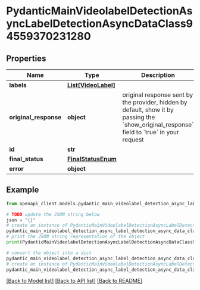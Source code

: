 # PydanticMainVideolabelDetectionAsyncLabelDetectionAsyncDataClass94559370231280


## Properties

Name | Type | Description | Notes
------------ | ------------- | ------------- | -------------
**labels** | [**List[VideoLabel]**](VideoLabel.md) |  | [optional] 
**original_response** | **object** | original response sent by the provider, hidden by default, show it by passing the &#x60;show_original_response&#x60; field to &#x60;true&#x60; in your request | [optional] 
**id** | **str** |  | 
**final_status** | [**FinalStatusEnum**](FinalStatusEnum.md) |  | 
**error** | **object** |  | [optional] 

## Example

```python
from openapi_client.models.pydantic_main_videolabel_detection_async_label_detection_async_data_class94559370231280 import PydanticMainVideolabelDetectionAsyncLabelDetectionAsyncDataClass94559370231280

# TODO update the JSON string below
json = "{}"
# create an instance of PydanticMainVideolabelDetectionAsyncLabelDetectionAsyncDataClass94559370231280 from a JSON string
pydantic_main_videolabel_detection_async_label_detection_async_data_class94559370231280_instance = PydanticMainVideolabelDetectionAsyncLabelDetectionAsyncDataClass94559370231280.from_json(json)
# print the JSON string representation of the object
print(PydanticMainVideolabelDetectionAsyncLabelDetectionAsyncDataClass94559370231280.to_json())

# convert the object into a dict
pydantic_main_videolabel_detection_async_label_detection_async_data_class94559370231280_dict = pydantic_main_videolabel_detection_async_label_detection_async_data_class94559370231280_instance.to_dict()
# create an instance of PydanticMainVideolabelDetectionAsyncLabelDetectionAsyncDataClass94559370231280 from a dict
pydantic_main_videolabel_detection_async_label_detection_async_data_class94559370231280_form_dict = pydantic_main_videolabel_detection_async_label_detection_async_data_class94559370231280.from_dict(pydantic_main_videolabel_detection_async_label_detection_async_data_class94559370231280_dict)
```
[[Back to Model list]](../README.md#documentation-for-models) [[Back to API list]](../README.md#documentation-for-api-endpoints) [[Back to README]](../README.md)


